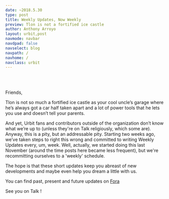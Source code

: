 ```yaml
---
date: ~2018.5.30
type: post
title: Weekly Updates, Now Weekly
preview: Tlon is not a fortified ice castle
author: Anthony Arroyo
layout: urbit,post
navmode: navbar
navdpad: false
navselect: blog
navpath: /
navhome: /
navclass: urbit
---
```

<br /><br />

Friends,

Tlon is not so much a fortified ice castle as your cool uncle’s garage where he’s always got a car half taken apart and a lot of power tools that he lets you use and doesn’t tell your parents.

And yet, Urbit fans and contributors outside of the organization don’t know what we’re up to (unless they're on Talk religiously, which some are). Anyway, this is a pity, but an addressable pity. Starting two weeks ago, we’ve taken steps to right this wrong and committed to writing Weekly Updates every, um, week. Well, actually, we started doing this last November (around the time posts here became less frequent), but we're recommitting ourselves to a 'weekly' schedule.

The hope is that these short updates keep you abreast of new developments and maybe even help you dream a little with us.

You can find past, present and future updates on [Fora](https://fora.urbit.org/updates/)

See you on Talk !
